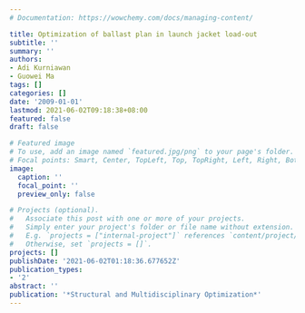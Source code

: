 ```yaml
---
# Documentation: https://wowchemy.com/docs/managing-content/

title: Optimization of ballast plan in launch jacket load-out
subtitle: ''
summary: ''
authors:
- Adi Kurniawan
- Guowei Ma
tags: []
categories: []
date: '2009-01-01'
lastmod: 2021-06-02T09:18:38+08:00
featured: false
draft: false

# Featured image
# To use, add an image named `featured.jpg/png` to your page's folder.
# Focal points: Smart, Center, TopLeft, Top, TopRight, Left, Right, BottomLeft, Bottom, BottomRight.
image:
  caption: ''
  focal_point: ''
  preview_only: false

# Projects (optional).
#   Associate this post with one or more of your projects.
#   Simply enter your project's folder or file name without extension.
#   E.g. `projects = ["internal-project"]` references `content/project/deep-learning/index.md`.
#   Otherwise, set `projects = []`.
projects: []
publishDate: '2021-06-02T01:18:36.677652Z'
publication_types:
- '2'
abstract: ''
publication: '*Structural and Multidisciplinary Optimization*'
---
```

